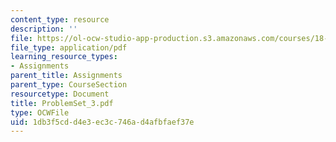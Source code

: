 ```yaml
---
content_type: resource
description: ''
file: https://ol-ocw-studio-app-production.s3.amazonaws.com/courses/18-04-complex-variables-with-applications-fall-1999/1db3f5cdd4e3ec3c746ad4afbfaef37e_ProblemSet_3.pdf
file_type: application/pdf
learning_resource_types:
- Assignments
parent_title: Assignments
parent_type: CourseSection
resourcetype: Document
title: ProblemSet_3.pdf
type: OCWFile
uid: 1db3f5cd-d4e3-ec3c-746a-d4afbfaef37e
---
```

